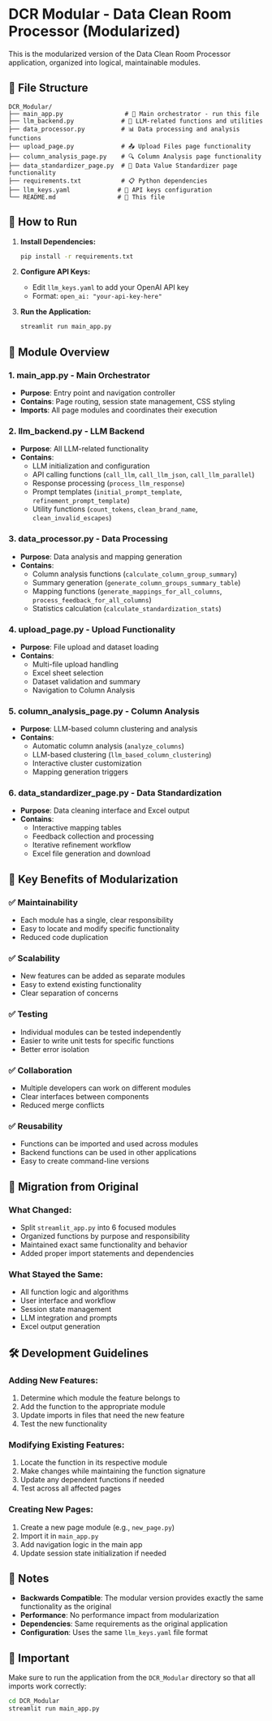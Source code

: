 # DCR Modular - Data Clean Room Processor (Modularized)

This is the modularized version of the Data Clean Room Processor application, organized into logical, maintainable modules.

## 📁 File Structure

```
DCR_Modular/
├── main_app.py                 # 🎯 Main orchestrator - run this file
├── llm_backend.py             # 🤖 LLM-related functions and utilities
├── data_processor.py          # 📊 Data processing and analysis functions
├── upload_page.py             # 📤 Upload Files page functionality
├── column_analysis_page.py    # 🔍 Column Analysis page functionality
├── data_standardizer_page.py  # 🥤 Data Value Standardizer page functionality
├── requirements.txt           # 📋 Python dependencies
├── llm_keys.yaml             # 🔑 API keys configuration
└── README.md                 # 📖 This file
```

## 🚀 How to Run

1. **Install Dependencies:**
   ```bash
   pip install -r requirements.txt
   ```

2. **Configure API Keys:**
   - Edit `llm_keys.yaml` to add your OpenAI API key
   - Format: `open_ai: "your-api-key-here"`

3. **Run the Application:**
   ```bash
   streamlit run main_app.py
   ```

## 🧩 Module Overview

### 1. **main_app.py** - Main Orchestrator
- **Purpose**: Entry point and navigation controller
- **Contains**: Page routing, session state management, CSS styling
- **Imports**: All page modules and coordinates their execution

### 2. **llm_backend.py** - LLM Backend
- **Purpose**: All LLM-related functionality
- **Contains**:
  - LLM initialization and configuration
  - API calling functions (`call_llm`, `call_llm_json`, `call_llm_parallel`)
  - Response processing (`process_llm_response`)
  - Prompt templates (`initial_prompt_template`, `refinement_prompt_template`)
  - Utility functions (`count_tokens`, `clean_brand_name`, `clean_invalid_escapes`)

### 3. **data_processor.py** - Data Processing
- **Purpose**: Data analysis and mapping generation
- **Contains**:
  - Column analysis functions (`calculate_column_group_summary`)
  - Summary generation (`generate_column_groups_summary_table`)
  - Mapping functions (`generate_mappings_for_all_columns`, `process_feedback_for_all_columns`)
  - Statistics calculation (`calculate_standardization_stats`)

### 4. **upload_page.py** - Upload Functionality
- **Purpose**: File upload and dataset loading
- **Contains**:
  - Multi-file upload handling
  - Excel sheet selection
  - Dataset validation and summary
  - Navigation to Column Analysis

### 5. **column_analysis_page.py** - Column Analysis
- **Purpose**: LLM-based column clustering and analysis
- **Contains**:
  - Automatic column analysis (`analyze_columns`)
  - LLM-based clustering (`llm_based_column_clustering`)
  - Interactive cluster customization
  - Mapping generation triggers

### 6. **data_standardizer_page.py** - Data Standardization
- **Purpose**: Data cleaning interface and Excel output
- **Contains**:
  - Interactive mapping tables
  - Feedback collection and processing
  - Iterative refinement workflow
  - Excel file generation and download

## 🔧 Key Benefits of Modularization

### ✅ **Maintainability**
- Each module has a single, clear responsibility
- Easy to locate and modify specific functionality
- Reduced code duplication

### ✅ **Scalability**
- New features can be added as separate modules
- Easy to extend existing functionality
- Clear separation of concerns

### ✅ **Testing**
- Individual modules can be tested independently
- Easier to write unit tests for specific functions
- Better error isolation

### ✅ **Collaboration**
- Multiple developers can work on different modules
- Clear interfaces between components
- Reduced merge conflicts

### ✅ **Reusability**
- Functions can be imported and used across modules
- Backend functions can be used in other applications
- Easy to create command-line versions

## 🔄 Migration from Original

### **What Changed:**
- Split `streamlit_app.py` into 6 focused modules
- Organized functions by purpose and responsibility
- Maintained exact same functionality and behavior
- Added proper import statements and dependencies

### **What Stayed the Same:**
- All function logic and algorithms
- User interface and workflow
- Session state management
- LLM integration and prompts
- Excel output generation

## 🛠 Development Guidelines

### **Adding New Features:**
1. Determine which module the feature belongs to
2. Add the function to the appropriate module
3. Update imports in files that need the new feature
4. Test the new functionality

### **Modifying Existing Features:**
1. Locate the function in its respective module
2. Make changes while maintaining the function signature
3. Update any dependent functions if needed
4. Test across all affected pages

### **Creating New Pages:**
1. Create a new page module (e.g., `new_page.py`)
2. Import it in `main_app.py`
3. Add navigation logic in the main app
4. Update session state initialization if needed

## 📝 Notes

- **Backwards Compatible**: The modular version provides exactly the same functionality as the original
- **Performance**: No performance impact from modularization
- **Dependencies**: Same requirements as the original application
- **Configuration**: Uses the same `llm_keys.yaml` file format

## 🚨 Important

Make sure to run the application from the `DCR_Modular` directory so that all imports work correctly:

```bash
cd DCR_Modular
streamlit run main_app.py
``` 